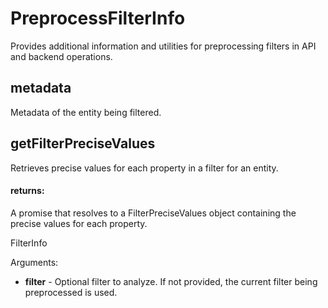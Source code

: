 # PreprocessFilterInfo
Provides additional information and utilities for preprocessing filters in API and backend operations.
## metadata
Metadata of the entity being filtered.
## getFilterPreciseValues
Retrieves precise values for each property in a filter for an entity.
   
   
   #### returns:
   A promise that resolves to a FilterPreciseValues object containing the precise values for each property.
   
   FilterInfo

Arguments:
* **filter** - Optional filter to analyze. If not provided, the current filter being preprocessed is used.
